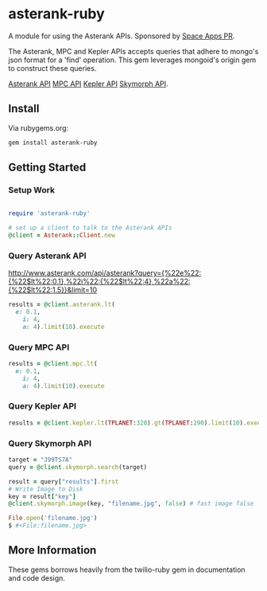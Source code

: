 # asterank-ruby

A module for using the Asterank APIs. Sponsored by [Space Apps PR](http://spaceappspr.com).

The Asterank, MPC and Kepler APIs accepts queries that adhere to mongo's json format for a 'find' operation. This gem leverages mongoid's origin gem to construct these queries. 

[Asterank API](http://www.asterank.com/api "Asterank - API") [MPC API](http://www.asterank.com/mpc "MPC - API") [Kepler API](http://www.asterank.com/kepler "Kepler - API") [Skymorph API](http://www.asterank.com/skymorph "Skymorph - API").

## Install

Via rubygems.org:

```bash
gem install asterank-ruby
```

## Getting Started

### Setup Work

``` ruby

require 'asterank-ruby'

# set up a client to talk to the Asterank APIs
@client = Asterank::Client.new 
```

### Query Asterank API
http://www.asterank.com/api/asterank?query={%22e%22:{%22$lt%22:0.1},%22i%22:{%22$lt%22:4},%22a%22:{%22$lt%22:1.5}}&limit=10
``` ruby
results = @client.asterank.lt(
  e: 0.1, 
    i: 4, 
    a: 4).limit(10).execute


```

### Query MPC API

``` ruby
results = @client.mpc.lt(
  e: 0.1, 
    i: 4, 
    a: 4).limit(10).execute
```

### Query Kepler API

``` ruby
results = @client.kepler.lt(TPLANET:320).gt(TPLANET:290).limit(10).execute
```

### Query Skymorph API

``` ruby
target = "J99TS7A"
query = @client.skymorph.search(target)

result = query["results"].first
# Write Image to Disk
key = result["key"]
@client.skymorph.image(key, "filename.jpg", false) # fast image false

File.open('filename.jpg')
$ #<File:filename.jpg>
```

## More Information

These gems borrows heavily from the twilio-ruby gem in documentation and code design.
